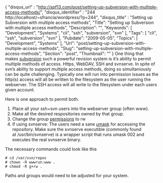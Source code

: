 {
	"disqus_url" : "http://spf13.com/post/setting-up-subversion-with-multiple-access-methods/",
	"disqus_identifier" : "244 http://localhost/~sfrancia/wordpress/?p=244",
	"disqus_title" : "Setting up Subversion with multiple access methods",
	"Title": "Setting up Subversion with multiple access methods",
	"Description": "",
	"Keywords": [
		"Development",
		"Systems",
		"cli",
		"ssh",
		"subversion",
		"svn"
	],
	"Tags": [
		"cli",
		"ssh",
		"subversion",
		"svn"
	],
	"Pubdate": "2009-05-05",
	"Topics": [
		"Development",
		"Systems"
	],
	"Url": "post/setting-up-subversion-with-multiple-access-methods",
	"Slug": "setting-up-subversion-with-multiple-access-methods",
	"Section": "post",
	"Thumbnail": ""
}
One thing that
makes [subversion](http://subversion.tigris.org/ "Subversion")
such a powerful revision system is it’s ability to permit multiple
methods of access. Https, WebDAV, SSH and
svnserve. In spite of svn’s ability to support multiple access methods,
doing so simultaniously can be quite challenging. Typically one will run
into permission issues as the http(s) access will all be written to the
filesystem as the user running the webserver.
The SSH access will all write to the filesystem under each users given account.

Here is one approach to permit both.

1.  Place all your ssh+svn users into the webserver group (often www).
2.  Make all the desired respositories owned by that group.
3.  Change the
    group [permissions](http://en.wikipedia.org/wiki/File_system_permissions "File system permissions")
    to rw
4.  If using svnserve:
    The users need a
    sane [umask](http://en.wikipedia.org/wiki/Umask "Umask") for
    accessing the repository. Make sure the svnserve
    executible (commonly found at /usr/bin/svnserve) is a wrapper script
    that runs umask 002 and executes the real svnserve binary.

The necessary commands could look like this

    # cd /var/svn/repos
    # chown -R wwwrun:www .
    # chmod -R g+rw .

Paths and groups would need to be adjusted for your system.
